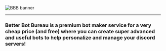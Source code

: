 <div>
  <img alt="BBB banner" src="https://i.imgur.com/IkujlGH.png" align="center" />
</div>

---

### Better Bot Bureau is a premium bot maker service for a very cheap price (and free) where you can create super advanced and useful bots to help personalize and manage your discord servers!
